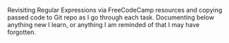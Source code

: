 Revisiting Regular Expressions via FreeCodeCamp resources and copying passed code to Git repo as I go through each task. Documenting below anything new I learn, or anything I am reminded of that I may have forgotten.

